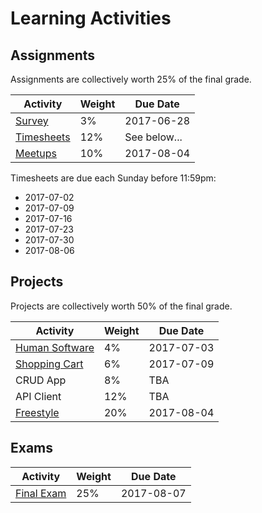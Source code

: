 # Learning Activities

## Assignments

Assignments are collectively worth 25% of the final grade.

Activity | Weight | Due Date
--- | --- | ---
[Survey](/assignments/survey/assignment.md) | 3% | 2017-06-28
[Timesheets](/assignments/timesheets/assignment.md) | 12% | See below...
[Meetups](/assignments/meetups/assignment.md) | 10% | 2017-08-04

Timesheets are due each Sunday before 11:59pm:

  + 2017-07-02
  + 2017-07-09
  + 2017-07-16
  + 2017-07-23
  + 2017-07-30
  + 2017-08-06

## Projects

Projects are collectively worth 50% of the final grade.

Activity | Weight | Due Date
--- | --- | ---
[Human Software](/projects/human-software/project.md) | 4% | 2017-07-03
[Shopping Cart](/projects/shopping-cart/project.md) | 6% | 2017-07-09
CRUD App | 8% | TBA
API Client | 12% | TBA
[Freestyle](/projects/freestyle/project.md) | 20% | 2017-08-04

## Exams

Activity | Weight | Due Date
--- | --- | ---
[Final Exam](/exams/final/exam.md) | 25% | 2017-08-07
